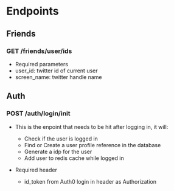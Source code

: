# Endpoints


## Friends
### GET /friends/user/ids
* Required parameters
 * user_id: twitter id of current user
 * screen_name: twitter handle name

## Auth
### POST /auth/login/init
  * This is the enpoint that needs to be hit after logging in, it will:
    * Check if the user is logged in
    * Find or Create a user profile reference in the database
    * Generate a idp for the user
    * Add user to redis cache while logged in

  * Required header
    * id_token from Auth0 login in header as Authorization
